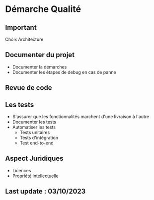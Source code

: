 # Démarche Qualité

## Important
Choix Architecture

## Documenter du projet
 - Documenter la démarches
 - Documenter les étapes de debug en cas de panne

## Revue de code

## Les tests
 - S'assurer que les fonctionnalités marchent d'une livraison à l'autre
 - Documenter les tests
 - Automatiser les tests
    + Tests unitaires
    + Tests d'intégration
    + Test end-to-end

## Aspect Juridiques
- Licences
- Propriété intellectuelle


## Last update : 03/10/2023